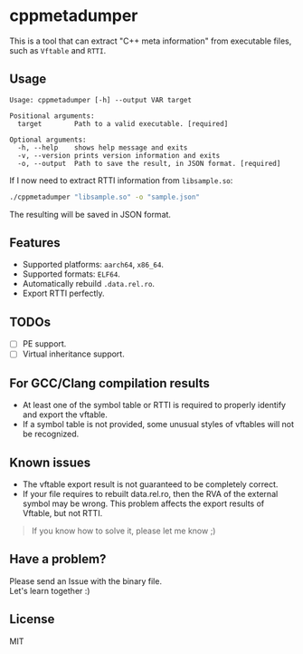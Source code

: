 # cppmetadumper
This is a tool that can extract "C++ meta information" from executable files, such as `Vftable` and `RTTI`.

## Usage
```
Usage: cppmetadumper [-h] --output VAR target

Positional arguments:
  target        Path to a valid executable. [required]

Optional arguments:
  -h, --help    shows help message and exits 
  -v, --version prints version information and exits 
  -o, --output  Path to save the result, in JSON format. [required]
```
If I now need to extract RTTI information from `libsample.so`:
```bash
./cppmetadumper "libsample.so" -o "sample.json"
```
The resulting will be saved in JSON format.  

## Features
 - Supported platforms: `aarch64`, `x86_64`.
 - Supported formats: `ELF64`.
 - Automatically rebuild `.data.rel.ro`.
 - Export RTTI perfectly.

## TODOs
 - [ ] PE support.
 - [ ] Virtual inheritance support.

## For GCC/Clang compilation results
 - At least one of the symbol table or RTTI is required to properly identify and export the vftable.
 - If a symbol table is not provided, some unusual styles of vftables will not be recognized.

## Known issues
 - The vftable export result is not guaranteed to be completely correct.
 - If your file requires to rebuilt data.rel.ro, then the RVA of the external symbol may be wrong. This problem affects the export results of Vftable, but not RTTI.
> If you know how to solve it, please let me know ;)

## Have a problem?
Please send an Issue with the binary file.  
Let's learn together :)

## License
MIT
